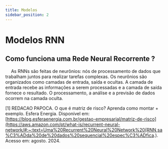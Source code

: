 ```yaml
---
title: Modelos
sidebar_position: 2
---
```



# Modelos RNN

## Como funciona uma Rede Neural Recorrente ?
&emsp; As RNNs são feitas de neurônios: nós de processamento de dados que trabalham juntos para realizar tarefas complexas. Os neurônios são organizados como camadas de entrada, saída e ocultas. A camada de entrada recebe as informações a serem processadas e a camada de saída fornece o resultado. O processamento, a análise e a previsão de dados ocorrem na camada oculta. 




[1] REDACAO PAPOCA. O que é matriz de risco? Aprenda como montar + exemplo. Esfera Energia. Disponível em: [https://blog.esferaenergia.com.br/gestao-empresarial/matriz-de-risco](https://aws.amazon.com/pt/what-is/recurrent-neural-network/#:~:text=Uma%20Recurrent%20Neural%20Network%20(RNN,sa%C3%ADda%20de%20dados%20sequencial%20espec%C3%ADfica.). Acesso em:  agosto. 2024.
